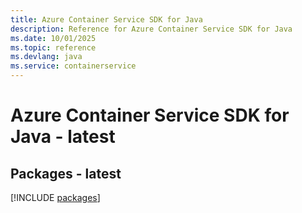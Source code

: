 ```yaml
---
title: Azure Container Service SDK for Java
description: Reference for Azure Container Service SDK for Java
ms.date: 10/01/2025
ms.topic: reference
ms.devlang: java
ms.service: containerservice
---
```

# Azure Container Service SDK for Java - latest
## Packages - latest
[!INCLUDE [packages](container-service-index.md)]